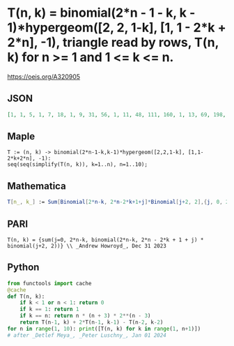 # T\(n, k\) \= binomial\(2\*n \- 1 \- k, k \- 1\)\*hypergeom\(\[2, 2, 1\-k\], \[1, 1 \- 2\*k \+ 2\*n\], \-1\), triangle read by rows, T\(n, k\) for n \>\= 1 and 1 <\= k <\= n\.
https://oeis.org/A320905
## JSON
```JSON
[1, 1, 5, 1, 7, 18, 1, 9, 31, 56, 1, 11, 48, 111, 160, 1, 13, 69, 198, 351, 432, 1, 15, 94, 325, 699, 1023, 1120, 1, 17, 123, 500, 1280, 2223, 2815, 2816, 1, 19, 156, 731, 2186, 4458, 6562, 7423, 6912, 1, 21, 193, 1026, 3525, 8330, 14198, 18324, 18943, 16640]
```
## Maple
```Maple
T := (n, k) -> binomial(2*n-1-k,k-1)*hypergeom([2,2,1-k], [1,1-2*k+2*n], -1):
seq(seq(simplify(T(n, k)), k=1..n), n=1..10);
```
## Mathematica
```Mathematica
T[n_, k_] := Sum[Binomial[2*n-k, 2*n-2*k+1+j]*Binomial[j+2, 2],{j, 0, 2*n-k}]; Flatten[Table[T[n, k], {n, 1, 10}, {k, 1, n}]] (* _Detlef Meya_, Dec 31 2023 *)
```
## PARI
```PARI
T(n, k) = {sum(j=0, 2*n-k, binomial(2*n-k, 2*n - 2*k + 1 + j) * binomial(j+2, 2))} \\ _Andrew Howroyd_, Dec 31 2023
```
## Python
```Python
from functools import cache
@cache
def T(n, k):
    if k < 1 or n < 1: return 0
    if k == 1: return 1
    if k == n: return n * (n + 3) * 2**(n - 3)
    return T(n-1, k) + 2*T(n-1, k-1) - T(n-2, k-2)
for n in range(1, 10): print([T(n, k) for k in range(1, n+1)])
# after _Detlef Meya_, _Peter Luschny_, Jan 01 2024
```
